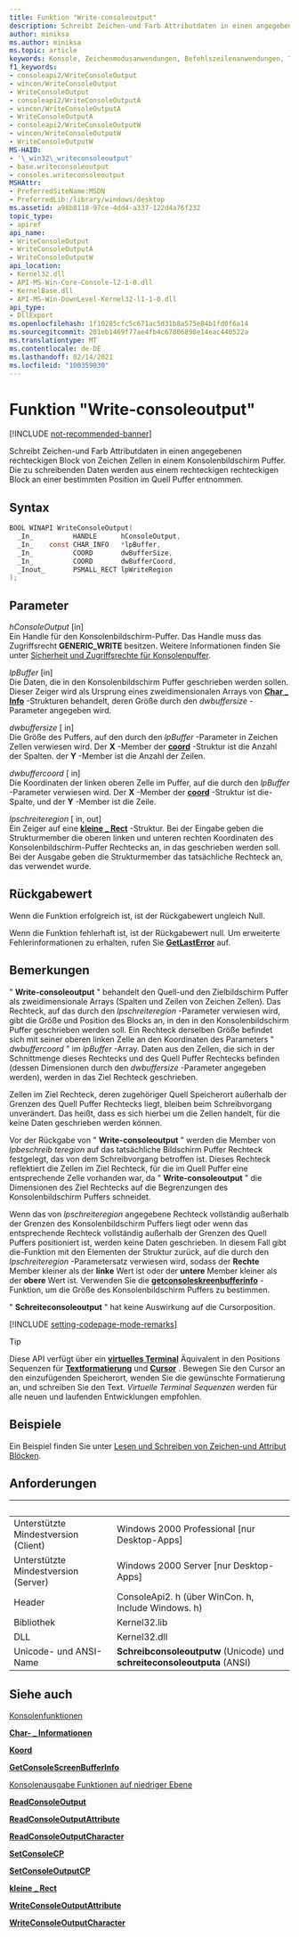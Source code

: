 ```yaml
---
title: Funktion "Write-consoleoutput"
description: Schreibt Zeichen-und Farb Attributdaten in einen angegebenen rechteckigen Block von Zeichen Zellen in einem Konsolenbildschirm Puffer.
author: miniksa
ms.author: miniksa
ms.topic: article
keywords: Konsole, Zeichenmodusanwendungen, Befehlszeilenanwendungen, Terminalanwendungen, Konsolen-API
f1_keywords:
- consoleapi2/WriteConsoleOutput
- wincon/WriteConsoleOutput
- WriteConsoleOutput
- consoleapi2/WriteConsoleOutputA
- wincon/WriteConsoleOutputA
- WriteConsoleOutputA
- consoleapi2/WriteConsoleOutputW
- wincon/WriteConsoleOutputW
- WriteConsoleOutputW
MS-HAID:
- '\_win32\_writeconsoleoutput'
- base.writeconsoleoutput
- consoles.writeconsoleoutput
MSHAttr:
- PreferredSiteName:MSDN
- PreferredLib:/library/windows/desktop
ms.assetid: a98b8118-97ce-4dd4-a337-122d4a76f232
topic_type:
- apiref
api_name:
- WriteConsoleOutput
- WriteConsoleOutputA
- WriteConsoleOutputW
api_location:
- Kernel32.dll
- API-MS-Win-Core-Console-l2-1-0.dll
- KernelBase.dll
- API-MS-Win-DownLevel-Kernel32-l1-1-0.dll
api_type:
- DllExport
ms.openlocfilehash: 1f10285cfc5c671ac5d31b8a575e84b1fd0f6a14
ms.sourcegitcommit: 281eb1469f77ae4fb4c67806898e14eac440522a
ms.translationtype: MT
ms.contentlocale: de-DE
ms.lasthandoff: 02/14/2021
ms.locfileid: "100359030"
---
```

# <a name="writeconsoleoutput-function"></a>Funktion "Write-consoleoutput"

[!INCLUDE [not-recommended-banner](./includes/not-recommended-banner.md)]

Schreibt Zeichen-und Farb Attributdaten in einen angegebenen rechteckigen Block von Zeichen Zellen in einem Konsolenbildschirm Puffer. Die zu schreibenden Daten werden aus einem rechteckigen rechteckigen Block an einer bestimmten Position im Quell Puffer entnommen.

## <a name="syntax"></a>Syntax

```C
BOOL WINAPI WriteConsoleOutput(
  _In_          HANDLE      hConsoleOutput,
  _In_    const CHAR_INFO   *lpBuffer,
  _In_          COORD       dwBufferSize,
  _In_          COORD       dwBufferCoord,
  _Inout_       PSMALL_RECT lpWriteRegion
);
```

## <a name="parameters"></a>Parameter

*hConsoleOutput* \[in\]  
Ein Handle für den Konsolenbildschirm-Puffer. Das Handle muss das Zugriffsrecht **GENERIC\_WRITE** besitzen. Weitere Informationen finden Sie unter [Sicherheit und Zugriffsrechte für Konsolenpuffer](console-buffer-security-and-access-rights.md).

*lpBuffer* \[in\]  
Die Daten, die in den Konsolenbildschirm Puffer geschrieben werden sollen. Dieser Zeiger wird als Ursprung eines zweidimensionalen Arrays von [**Char \_ Info**](char-info-str.md) -Strukturen behandelt, deren Größe durch den *dwbuffersize* -Parameter angegeben wird.

*dwbuffersize* \[ in\]  
Die Größe des Puffers, auf den durch den *lpBuffer* -Parameter in Zeichen Zellen verwiesen wird. Der **X** -Member der [**coord**](coord-str.md) -Struktur ist die Anzahl der Spalten. der **Y** -Member ist die Anzahl der Zeilen.

*dwbuffercoord* \[ in\]  
Die Koordinaten der linken oberen Zelle im Puffer, auf die durch den *lpBuffer* -Parameter verwiesen wird. Der **X** -Member der [**coord**](coord-str.md) -Struktur ist die-Spalte, und der **Y** -Member ist die Zeile.

*lpschreiteregion* \[ in, out\]  
Ein Zeiger auf eine [**kleine \_ Rect**](small-rect-str.md) -Struktur. Bei der Eingabe geben die Strukturmember die oberen linken und unteren rechten Koordinaten des Konsolenbildschirm-Puffer Rechtecks an, in das geschrieben werden soll. Bei der Ausgabe geben die Strukturmember das tatsächliche Rechteck an, das verwendet wurde.

## <a name="return-value"></a>Rückgabewert

Wenn die Funktion erfolgreich ist, ist der Rückgabewert ungleich Null.

Wenn die Funktion fehlerhaft ist, ist der Rückgabewert null. Um erweiterte Fehlerinformationen zu erhalten, rufen Sie [**GetLastError**](/windows/win32/api/errhandlingapi/nf-errhandlingapi-getlasterror) auf.

## <a name="remarks"></a>Bemerkungen

" **Write-consoleoutput** " behandelt den Quell-und den Zielbildschirm Puffer als zweidimensionale Arrays (Spalten und Zeilen von Zeichen Zellen). Das Rechteck, auf das durch den *lpschreiteregion* -Parameter verwiesen wird, gibt die Größe und Position des Blocks an, in den in den Konsolenbildschirm Puffer geschrieben werden soll. Ein Rechteck derselben Größe befindet sich mit seiner oberen linken Zelle an den Koordinaten des Parameters " *dwbuffercoord* " im *lpBuffer* -Array. Daten aus den Zellen, die sich in der Schnittmenge dieses Rechtecks und des Quell Puffer Rechtecks befinden (dessen Dimensionen durch den *dwbuffersize* -Parameter angegeben werden), werden in das Ziel Rechteck geschrieben.

Zellen im Ziel Rechteck, deren zugehöriger Quell Speicherort außerhalb der Grenzen des Quell Puffer Rechtecks liegt, bleiben beim Schreibvorgang unverändert. Das heißt, dass es sich hierbei um die Zellen handelt, für die keine Daten geschrieben werden können.

Vor der Rückgabe von " **Write-consoleoutput** " werden die Member von *lpbeschreib teregion* auf das tatsächliche Bildschirm Puffer Rechteck festgelegt, das von dem Schreibvorgang betroffen ist. Dieses Rechteck reflektiert die Zellen im Ziel Rechteck, für die im Quell Puffer eine entsprechende Zelle vorhanden war, da " **Write-consoleoutput** " die Dimensionen des Ziel Rechtecks auf die Begrenzungen des Konsolenbildschirm Puffers schneidet.

Wenn das von *lpschreiteregion* angegebene Rechteck vollständig außerhalb der Grenzen des Konsolenbildschirm Puffers liegt oder wenn das entsprechende Rechteck vollständig außerhalb der Grenzen des Quell Puffers positioniert ist, werden keine Daten geschrieben. In diesem Fall gibt die-Funktion mit den Elementen der Struktur zurück, auf die durch den *lpschreiteregion* -Parametersatz verwiesen wird, sodass der **Rechte** Member kleiner als der **linke** Wert ist oder der **untere** Member kleiner als der **obere** Wert ist. Verwenden Sie die [**getconsoleskreenbufferinfo**](getconsolescreenbufferinfo.md) -Funktion, um die Größe des Konsolenbildschirm Puffers zu bestimmen.

" **Schreiteconsoleoutput** " hat keine Auswirkung auf die Cursorposition.

[!INCLUDE [setting-codepage-mode-remarks](./includes/setting-codepage-mode-remarks.md)]

> [!TIP]
> Diese API verfügt über ein **[virtuelles Terminal](console-virtual-terminal-sequences.md)** Äquivalent in den Positions Sequenzen für **[Textformatierung](console-virtual-terminal-sequences.md#text-formatting)** und **[Cursor](console-virtual-terminal-sequences.md#cursor-positioning)** . Bewegen Sie den Cursor an den einzufügenden Speicherort, wenden Sie die gewünschte Formatierung an, und schreiben Sie den Text. _Virtuelle Terminal Sequenzen_ werden für alle neuen und laufenden Entwicklungen empfohlen.

## <a name="examples"></a>Beispiele

Ein Beispiel finden Sie unter [Lesen und Schreiben von Zeichen-und Attribut Blöcken](reading-and-writing-blocks-of-characters-and-attributes.md).

## <a name="requirements"></a>Anforderungen

| &nbsp; | &nbsp; |
|-|-|
| Unterstützte Mindestversion (Client) | Windows 2000 Professional \[nur Desktop-Apps\] |
| Unterstützte Mindestversion (Server) | Windows 2000 Server \[nur Desktop-Apps\] |
| Header | ConsoleApi2. h (über WinCon. h, Include Windows. h) |
| Bibliothek | Kernel32.lib |
| DLL | Kernel32.dll |
| Unicode- und ANSI-Name | **Schreibconsoleoutputw** (Unicode) und **schreiteconsoleoutputa** (ANSI) |

## <a name="see-also"></a>Siehe auch

[Konsolenfunktionen](console-functions.md)

[**Char- \_ Informationen**](char-info-str.md)

[**Koord**](coord-str.md)

[**GetConsoleScreenBufferInfo**](getconsolescreenbufferinfo.md)

[Konsolenausgabe Funktionen auf niedriger Ebene](low-level-console-output-functions.md)

[**ReadConsoleOutput**](readconsoleoutput.md)

[**ReadConsoleOutputAttribute**](readconsoleoutputattribute.md)

[**ReadConsoleOutputCharacter**](readconsoleoutputcharacter.md)

[**SetConsoleCP**](setconsolecp.md)

[**SetConsoleOutputCP**](setconsoleoutputcp.md)

[**kleine \_ Rect**](small-rect-str.md)

[**WriteConsoleOutputAttribute**](writeconsoleoutputattribute.md)

[**WriteConsoleOutputCharacter**](writeconsoleoutputcharacter.md)